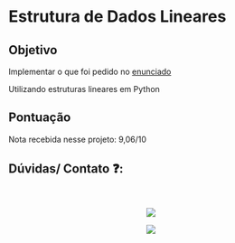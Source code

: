 # Estrutura de Dados Lineares

## Objetivo

Implementar o que foi pedido no [enunciado](https://github.com/puds09/estruturas-de-dados-lineares/blob/main/enunciado.md)

<p>Utilizando estruturas lineares em Python</p>


## Pontuação

Nota recebida nesse projeto: 9,06/10



## Dúvidas/ Contato ❓:

<div style="display: inline_block" align="center"><br>
  
  <a href="https://www.linkedin.com/in/pedro-ribeiro-b522671b1/" target="_blank"><img src="https://img.shields.io/badge/-LinkedIn-%230077B5?style=for-the-badge&logo=linkedin&logoColor=white" target="_blank"></a> 
  
  <a href = "mailto:ph.pedro09@gmail.com"><img src="https://img.shields.io/badge/-Gmail-%23333?style=for-the-badge&logo=gmail&logoColor=white" target="_blank"></a>

</div>
